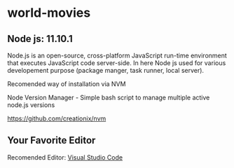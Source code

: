 # world-movies

## Node js: 11.10.1
Node.js is an open-source, cross-platform JavaScript run-time environment that executes JavaScript code server-side.
In here Node js used for various developement purpose (package manger, task runner, local server).

Recomended way of installation via NVM

Node Version Manager - Simple bash script to manage multiple active node.js versions

https://github.com/creationix/nvm

## Your Favorite Editor

Recomended Editor: [Visual Studio Code](https://code.visualstudio.com/)
